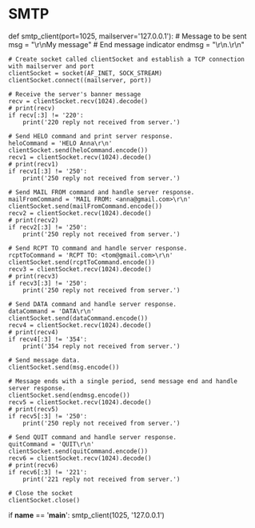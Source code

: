 # SMTP 
def smtp_client(port=1025, mailserver='127.0.0.1'):
    # Message to be sent
    msg = "\r\nMy message"
    # End message indicator
    endmsg = "\r\n.\r\n"

    # Create socket called clientSocket and establish a TCP connection with mailserver and port
    clientSocket = socket(AF_INET, SOCK_STREAM)
    clientSocket.connect((mailserver, port))

    # Receive the server's banner message
    recv = clientSocket.recv(1024).decode()
    # print(recv)
    if recv[:3] != '220':
        print('220 reply not received from server.')

    # Send HELO command and print server response.
    heloCommand = 'HELO Anna\r\n'
    clientSocket.send(heloCommand.encode())
    recv1 = clientSocket.recv(1024).decode()
    # print(recv1)
    if recv1[:3] != '250':
        print('250 reply not received from server.')

    # Send MAIL FROM command and handle server response.
    mailFromCommand = 'MAIL FROM: <anna@gmail.com>\r\n'
    clientSocket.send(mailFromCommand.encode())
    recv2 = clientSocket.recv(1024).decode()
    # print(recv2)
    if recv2[:3] != '250':
        print('250 reply not received from server.')

    # Send RCPT TO command and handle server response.
    rcptToCommand = 'RCPT TO: <tom@gmail.com>\r\n'
    clientSocket.send(rcptToCommand.encode())
    recv3 = clientSocket.recv(1024).decode()
    # print(recv3)
    if recv3[:3] != '250':
        print('250 reply not received from server.')

    # Send DATA command and handle server response.
    dataCommand = 'DATA\r\n'
    clientSocket.send(dataCommand.encode())
    recv4 = clientSocket.recv(1024).decode()
    # print(recv4)
    if recv4[:3] != '354':
        print('354 reply not received from server.')

    # Send message data.
    clientSocket.send(msg.encode())

    # Message ends with a single period, send message end and handle server response.
    clientSocket.send(endmsg.encode())
    recv5 = clientSocket.recv(1024).decode()
    # print(recv5)
    if recv5[:3] != '250':
        print('250 reply not received from server.')

    # Send QUIT command and handle server response.
    quitCommand = 'QUIT\r\n'
    clientSocket.send(quitCommand.encode())
    recv6 = clientSocket.recv(1024).decode()
    # print(recv6)
    if recv6[:3] != '221':
        print('221 reply not received from server.')

    # Close the socket
    clientSocket.close()


if __name__ == '__main__':
    smtp_client(1025, '127.0.0.1')
